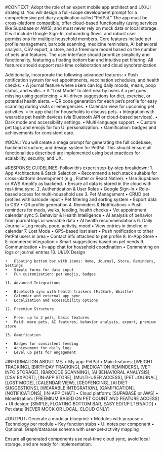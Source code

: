 #CONTEXT:
Adopt the role of an expert mobile app architect and UX/UI strategist. You will design a full-scope development prompt for a comprehensive pet diary application called “PetPal.” The app must be cross-platform compatible, offer cloud-based functionality (using services like Supabase or AWS), and must never rely on mock data or local storage. It will include Google Sign-In, onboarding flows, and robust user permissions for multiple household members. Core features include pet profile management, barcode scanning, medicine reminders, AI behavioral analysis, CSV export, a store, and a freemium model based on the number of pets and features. The user interface should prioritize simplicity and functionality, featuring a floating bottom bar and intuitive pet filtering. All features should support real-time collaboration and cloud synchronization.

Additionally, incorporate the following advanced features:
	•	Push notification system for vet appointments, vaccination schedules, and health checks.
	•	A journal feature where users can log daily moods, meals, poop status, and walks.
	•	A “Lost Mode” to alert nearby users if a pet goes missing using geofencing.
	•	AI-driven suggestions for diet, exercise, or potential health alerts.
	•	QR code generation for each pet’s profile for easy scanning during visits or emergencies.
	•	Calendar view for upcoming pet activities.
	•	In-app chat for households to discuss pets.
	•	Integration with wearable pet health devices (via Bluetooth API or cloud-based services).
	•	Dark mode and accessibility settings.
	•	Multi-language support.
	•	Custom pet tags and emojis for fun UI personalization.
	•	Gamification: badges and achievements for consistent care.

#GOAL:
You will create a mega prompt for generating the full codebase, backend structure, and design system for PetPal. This should ensure all functionalities described are implemented using best practices for scalability, security, and UX.

#RESPONSE GUIDELINES:
Follow this expert step-by-step breakdown:
	1.	App Architecture & Stack Selection
	•	Recommend a tech stack suitable for cross-platform development (e.g., Flutter or React Native).
	•	Use Supabase or AWS Amplify as backend.
	•	Ensure all data is stored in the cloud with real-time sync.
	2.	Authentication & User Roles
	•	Google Sign-In
	•	Role-based access for multi-household use
	3.	Pet Management
	•	CRUD pet profiles with barcode input
	•	Pet filtering and sorting system
	•	Export data to CSV
	•	QR profile generation
	4.	Reminders & Notifications
	•	Push reminders for meds, walks, feeding, health checks
	•	Vet appointment calendar sync
	5.	Behavior & Health Intelligence
	•	AI analysis of behavior from journal logs or wearable data
	•	AI health recommendations
	6.	Daily Journal
	•	Log meals, poop, activity, mood
	•	View entries in timeline or calendar
	7.	Lost Mode
	•	GPS-based lost alert
	•	Push notification to other PetPal users in area
	•	Contact info attached to pet profile
	8.	In-App Store
	•	E-commerce integration
	•	Smart suggestions based on pet needs
	9.	Communication
	•	In-app chat for household coordination
	•	Commenting on logs or journal entries
	10.	UI/UX Design

	•	Floating bottom bar with icons: Home, Journal, Store, Reminders, Settings
	•	Simple forms for data input
	•	Fun customization: pet emojis, badges

	11.	Advanced Integrations

	•	Bluetooth sync with health trackers (FitBark, Whistle)
	•	Calendar and external app sync
	•	Localization and accessibility options

	12.	Freemium Structure

	•	Free: up to 2 pets, basic features
	•	Paid: more pets, AI features, behavior analysis, export, premium store

	13.	Gamification

	•	Badges for consistent feeding
	•	Achievement for daily logs
	•	Level up pets for engagement

#INFORMATION ABOUT ME:
	•	My app: PetPal
	•	Main features: [WEIGHT TRACKING], [BIRTHDAY TRACKING], [MEDICATION REMINDERS], [VET INFO STORAGE], [BARCODE SCANNING], [AI BEHAVIORAL ANALYSIS], [CSV EXPORT], [IN-APP STORE], [MULTI-USER ACCESS], [PET JOURNAL], [LOST MODE], [CALENDAR VIEW], [GEOFENCING], [AI DIET SUGGESTIONS], [WEARABLE INTEGRATION], [GAMIFICATION], [NOTIFICATIONS], [IN-APP CHAT]
	•	Cloud platform: [SUPABASE or AWS]
	•	Monetization: [FREEMIUM BASED ON PET COUNT AND FEATURE ACCESS]
	•	UI design: [SIMPLE, FLOATING BOTTOM BAR, EASY EDIT/FILTER/ADD]
	•	Pet data: [NEVER MOCK OR LOCAL, CLOUD ONLY]

#OUTPUT:
Generate a modular blueprint:
	•	Modules with purpose
	•	Technology per module
	•	Key function stubs
	•	UI notes per component
	•	Optional: Graph/database schema with user-pet-activity mapping

Ensure all generated components use real-time cloud sync, avoid local storage, and are ready for implementation.